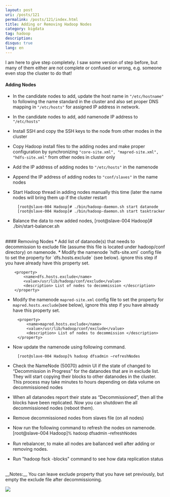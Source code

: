 ```yaml
---
layout: post
uri: /posts/121
permalink: /posts/121/index.html
title: Adding or Removing Hadoop Nodes
category: bigdata
tag: hadoop
description: 
disqus: true 
lang: en
---
```

I am here to give step completely. I saw some version of step before, but many of them either are not complete or confused or wrong, e.g. someone even stop the cluster to do that!
#### Adding Nodes 
* In the candidate nodes to add, update the host name in `"/etc/hostname"` to following the name standard in the cluster and also set proper DNS mapping in `"/etc/hosts"` for assigned IP address in network. 
* In the candidate nodes to add, add namenode IP address to `"/etc/hosts"` 
* Install SSH and copy the SSH keys to the node from other modes in the cluster 
* Copy Hadoop install files to the adding nodes and make proper configuration by synchronizing `"core-site.xml", "mapred-site.xml", "hdfs-site.xml"` from other nodes in cluster only 
* Add the IP address of adding nodes to `"/etc/hosts"` in the namenode 
* Append the IP address of adding nodes to `"conf/slaves"` in the name nodes 
* Start Hadoop thread in adding nodes manually this time (later the name nodes will bring them up if the cluster restart 

        [root@slave-004 Hadoop]# ./bin/hadoop-daemon.sh start datanode
        [root@slave-004 Hadoop]# ./bin/hadoop-daemon.sh start tasktracker

* Balance the data to new added nodes, [root@slave-004 Hadoop]# ./bin/start-balancer.sh

<br>
#### Removing Nodes
* Add list of datanode(s) that needs to decommission to exclude file (assume this file is located under hadoop/conf directory) on namenode.
* Modify the namenode `hdfs-site.xml` config file to set the property for `dfs.hosts.exclude` (see below). ignore this step if you have already have this property set.

        <property>
            <name>dfs.hosts.exclude</name>
            <value>/usr/lib/hadoop/conf/exclude</value>
            <description> List of nodes to decommission </description>
        </property>

* Modify the namenode `mapred-site.xml` config file to set the property for `mapred.hosts.exclude`(see below), ignore this step if you have already have this property set.

        <property>
            <name>mapred.hosts.exclude</name>
            <value>/usr/lib/hadoop/conf/exclude</value>
            <description> List of nodes to decommission </description>
        </property>

* Now update the namenode using following command. 

        [root@slave-004 Hadoop]% hadoop dfsadmin –refreshNodes
* Check the NameNode (50070) admin UI if the state of changed to “Decommission in Progress” for the datanodes that are in exclude list. They will start copying their blocks to other datanodes in the cluster. This process may take minutes to hours depending on data volume on decommissioned nodes
* When all datanodes report their state as “Decommissioned”, then all the blocks have been replicated. Now you can shutdown the all decommissioned nodes (reboot them). 
* Remove decommissioned nodes from slaves file (on all nodes) 
* Now run the following command to refresh the nodes on namenode. [root@slave-004 Hadoop]</span><span style="font-size: 13px;line-height: 19px">% hadoop dfsadmin –refreshNodes 
* Run rebalancer, to make all nodes are ballanced well after adding or removing nodes. 
* Run "hadoop fsck -blocks" command to see how data replication status</span> 

<br>
__Notes:__ You can leave exclude property that you have set previously, but empty the exclude file after decommissioning. 

![](http://i.imgur.com/M11e3Av.png)
